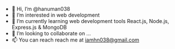 - 👋 Hi, I’m @hanuman038
- 👀 I’m interested in web development
- 🌱 I’m currently learning web development tools React.js, Node.js, Express.js & MongoDB
- 💞️ I’m looking to collaborate on ...
- 📫 You can reach reach me at iamhn038@gmail.com

<!---
hanuman038/hanuman038 is a ✨ special ✨ repository because its `README.md` (this file) appears on your GitHub profile.
You can click the Preview link to take a look at your changes.
--->
